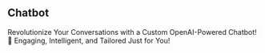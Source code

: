 ## Chatbot

Revolutionize Your Conversations with a Custom OpenAI-Powered Chatbot! 🚀 Engaging, Intelligent, and Tailored Just for You!
